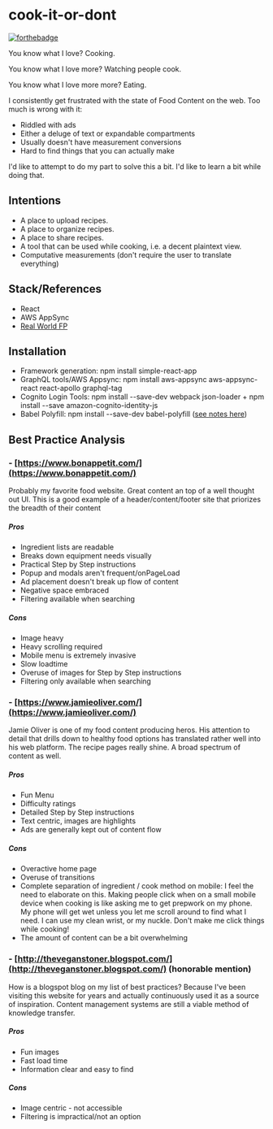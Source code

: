 # cook-it-or-dont

[![forthebadge](https://forthebadge.com/images/badges/built-with-grammas-recipe.svg)](https://forthebadge.com)

You know what I love? Cooking.

You know what I love more? Watching people cook.

You know what I love more more? Eating.

I consistently get frustrated with the state of Food Content on the web. Too much is wrong with it:
- Riddled with ads
- Either a deluge of text or expandable compartments
- Usually doesn't have measurement conversions
- Hard to find things that you can actually make

I'd like to attempt to do my part to solve this a bit. I'd like to learn a bit while doing that.

## Intentions
- A place to upload recipes.
- A place to organize recipes.
- A place to share recipes.
- A tool that can be used while cooking, i.e. a decent plaintext view.
- Computative measurements (don't require the user to translate everything)

## Stack/References
- React
- AWS AppSync
- [Real World FP](https://github.com/haskellcamargo/js-real-world-functional-programming)

## Installation
- Framework generation: npm install simple-react-app
- GraphQL tools/AWS Appsync: npm install aws-appsync aws-appsync-react react-apollo graphql-tag
- Cognito Login Tools: npm install --save-dev webpack json-loader + npm install --save amazon-cognito-identity-js
- Babel Polyfill: npm install --save-dev babel-polyfill ([see notes here](https://github.com/babel/babel-preset-env/issues/112))

## Best Practice Analysis
### - [https://www.bonappetit.com/](https://www.bonappetit.com/)
Probably my favorite food website. Great content an top of a well thought out UI. This is a good example of a header/content/footer site that priorizes the breadth of their content
##### Pros
- Ingredient lists are readable
- Breaks down equipment needs visually
- Practical Step by Step instructions
- Popup and modals aren't frequent/onPageLoad
- Ad placement doesn't break up flow of content
- Negative space embraced
- Filtering available when searching

##### Cons
- Image heavy
- Heavy scrolling required
- Mobile menu is extremely invasive
- Slow loadtime
- Overuse of images for Step by Step instructions
- Filtering only available when searching

### - [https://www.jamieoliver.com/](https://www.jamieoliver.com/)
Jamie Oliver is one of my food content producing heros. His attention to detail that drills down to healthy food options has translated rather well into his web platform. The recipe pages really shine. A broad spectrum of content as well.
##### Pros
- Fun Menu
- Difficulty ratings
- Detailed Step by Step instructions
- Text centric, images are highlights
- Ads are generally kept out of content flow

##### Cons
- Overactive home page
- Overuse of transitions
- Complete separation of ingredient / cook method on mobile: I feel the need to elaborate on this. Making people click when on a small mobile device when cooking is like asking me to get prepwork on my phone. My phone will get wet unless you let me scroll around to find what I need. I can use my clean wrist, or my nuckle. Don't make me click things while cooking!
- The amount of content can be a bit overwhelming

### - [http://theveganstoner.blogspot.com/](http://theveganstoner.blogspot.com/) (honorable mention)
How is a blogspot blog on my list of best practices? Because I've been visiting this website for years and actually continuously used it as a source of inspiration. Content management systems are still a viable method of knowledge transfer.
##### Pros
- Fun images
- Fast load time
- Information clear and easy to find

##### Cons
- Image centric - not accessible
- Filtering is impractical/not an option
